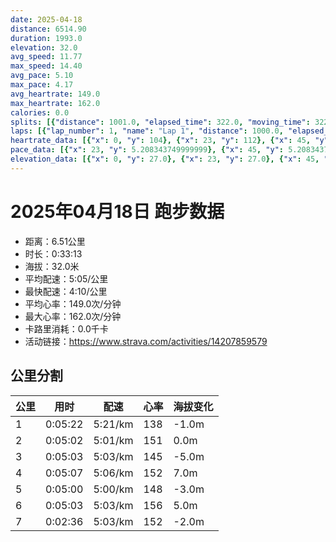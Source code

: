 ```yaml
---
date: 2025-04-18
distance: 6514.90
duration: 1993.0
elevation: 32.0
avg_speed: 11.77
max_speed: 14.40
avg_pace: 5.10
max_pace: 4.17
avg_heartrate: 149.0
max_heartrate: 162.0
calories: 0.0
splits: [{"distance": 1001.0, "elapsed_time": 322.0, "moving_time": 322.0, "average_speed": 3.11, "pace": 5.359067524115756, "average_heartrate": 138.09316770186336, "elevation_difference": -1.0, "split_number": 1}, {"distance": 1002.0, "elapsed_time": 302.0, "moving_time": 302.0, "average_speed": 3.32, "pace": 5.020090361445783, "average_heartrate": 151.44701986754967, "elevation_difference": 0.0, "split_number": 2}, {"distance": 997.0, "elapsed_time": 303.0, "moving_time": 303.0, "average_speed": 3.29, "pace": 5.065866261398176, "average_heartrate": 145.66006600660066, "elevation_difference": -5.0, "split_number": 3}, {"distance": 1002.0, "elapsed_time": 307.0, "moving_time": 307.0, "average_speed": 3.26, "pace": 5.112484662576687, "average_heartrate": 152.1530944625407, "elevation_difference": 7.0, "split_number": 4}, {"distance": 998.0, "elapsed_time": 300.0, "moving_time": 300.0, "average_speed": 3.33, "pace": 5.005015015015014, "average_heartrate": 148.88, "elevation_difference": -3.0, "split_number": 5}, {"distance": 1000.0, "elapsed_time": 303.0, "moving_time": 303.0, "average_speed": 3.3, "pace": 5.050515151515151, "average_heartrate": 156.34653465346534, "elevation_difference": 5.0, "split_number": 6}, {"distance": 514.9, "elapsed_time": 156.0, "moving_time": 156.0, "average_speed": 3.3, "pace": 5.050515151515151, "average_heartrate": 152.48717948717947, "elevation_difference": -2.0, "split_number": 7}]
laps: [{"lap_number": 1, "name": "Lap 1", "distance": 1000.0, "elapsed_time": 320.0, "moving_time": 320.0, "average_speed": 3.13, "pace": 5.32482428115016, "average_heartrate": 137.75, "max_heartrate": 152, "start_date": "2025-04-18 06:16:39+00:00", "elevation_difference": 2.0}, {"lap_number": 2, "name": "Lap 2", "distance": 1000.0, "elapsed_time": 301.0, "moving_time": 301.0, "average_speed": 3.32, "pace": 5.020090361445783, "average_heartrate": 151.2, "max_heartrate": 157, "start_date": "2025-04-18 06:22:01+00:00", "elevation_difference": 7.0}, {"lap_number": 3, "name": "Lap 3", "distance": 1000.0, "elapsed_time": 303.0, "moving_time": 303.0, "average_speed": 3.3, "pace": 5.050515151515151, "average_heartrate": 145.875, "max_heartrate": 149, "start_date": "2025-04-18 06:27:03+00:00", "elevation_difference": 2.0}, {"lap_number": 4, "name": "Lap 4", "distance": 972.26, "elapsed_time": 298.0, "moving_time": 298.0, "average_speed": 3.26, "pace": 5.112484662576687, "average_heartrate": 151.93333333333334, "max_heartrate": 158, "start_date": "2025-04-18 06:32:06+00:00", "elevation_difference": 11.0}, {"lap_number": 5, "name": "Lap 5", "distance": 1000.0, "elapsed_time": 300.0, "moving_time": 300.0, "average_speed": 3.33, "pace": 5.005015015015014, "average_heartrate": 148.75, "max_heartrate": 151, "start_date": "2025-04-18 06:37:05+00:00", "elevation_difference": 0.0}, {"lap_number": 6, "name": "Lap 6", "distance": 1000.0, "elapsed_time": 303.0, "moving_time": 303.0, "average_speed": 3.3, "pace": 5.050515151515151, "average_heartrate": 156.6, "max_heartrate": 161, "start_date": "2025-04-18 06:42:05+00:00", "elevation_difference": 10.0}, {"lap_number": 7, "name": "Lap 7", "distance": 541.17, "elapsed_time": 163.0, "moving_time": 163.0, "average_speed": 3.32, "pace": 5.020090361445783, "average_heartrate": 152.75, "max_heartrate": 154, "start_date": "2025-04-18 06:47:08+00:00", "elevation_difference": 0.0}]
heartrate_data: [{"x": 0, "y": 104}, {"x": 23, "y": 112}, {"x": 45, "y": 125}, {"x": 67, "y": 133}, {"x": 88, "y": 136}, {"x": 110, "y": 143}, {"x": 131, "y": 145}, {"x": 152, "y": 145}, {"x": 173, "y": 143}, {"x": 193, "y": 141}, {"x": 213, "y": 144}, {"x": 234, "y": 142}, {"x": 255, "y": 144}, {"x": 274, "y": 146}, {"x": 295, "y": 149}, {"x": 315, "y": 152}, {"x": 335, "y": 152}, {"x": 356, "y": 153}, {"x": 376, "y": 150}, {"x": 396, "y": 153}, {"x": 416, "y": 154}, {"x": 436, "y": 154}, {"x": 456, "y": 155}, {"x": 475, "y": 157}, {"x": 495, "y": 155}, {"x": 513, "y": 152}, {"x": 533, "y": 144}, {"x": 552, "y": 145}, {"x": 571, "y": 148}, {"x": 591, "y": 147}, {"x": 611, "y": 149}, {"x": 630, "y": 148}, {"x": 649, "y": 146}, {"x": 669, "y": 143}, {"x": 688, "y": 146}, {"x": 708, "y": 144}, {"x": 727, "y": 145}, {"x": 747, "y": 144}, {"x": 767, "y": 143}, {"x": 788, "y": 148}, {"x": 807, "y": 149}, {"x": 827, "y": 145}, {"x": 847, "y": 146}, {"x": 867, "y": 148}, {"x": 888, "y": 147}, {"x": 909, "y": 146}, {"x": 927, "y": 146}, {"x": 948, "y": 147}, {"x": 968, "y": 149}, {"x": 988, "y": 152}, {"x": 1009, "y": 154}, {"x": 1029, "y": 153}, {"x": 1049, "y": 154}, {"x": 1069, "y": 155}, {"x": 1090, "y": 154}, {"x": 1109, "y": 157}, {"x": 1129, "y": 158}, {"x": 1148, "y": 156}, {"x": 1168, "y": 145}, {"x": 1187, "y": 150}, {"x": 1207, "y": 149}, {"x": 1227, "y": 148}, {"x": 1246, "y": 146}, {"x": 1266, "y": 149}, {"x": 1285, "y": 150}, {"x": 1305, "y": 151}, {"x": 1325, "y": 148}, {"x": 1344, "y": 141}, {"x": 1363, "y": 150}, {"x": 1383, "y": 149}, {"x": 1402, "y": 150}, {"x": 1422, "y": 151}, {"x": 1442, "y": 149}, {"x": 1462, "y": 148}, {"x": 1482, "y": 150}, {"x": 1501, "y": 150}, {"x": 1520, "y": 150}, {"x": 1540, "y": 151}, {"x": 1560, "y": 152}, {"x": 1579, "y": 153}, {"x": 1599, "y": 152}, {"x": 1619, "y": 155}, {"x": 1639, "y": 158}, {"x": 1659, "y": 157}, {"x": 1680, "y": 159}, {"x": 1700, "y": 157}, {"x": 1720, "y": 159}, {"x": 1740, "y": 161}, {"x": 1759, "y": 159}, {"x": 1779, "y": 161}, {"x": 1798, "y": 160}, {"x": 1818, "y": 155}, {"x": 1837, "y": 153}, {"x": 1857, "y": 154}, {"x": 1875, "y": 152}, {"x": 1896, "y": 151}, {"x": 1915, "y": 153}, {"x": 1935, "y": 152}, {"x": 1955, "y": 154}, {"x": 1973, "y": 153}]
pace_data: [{"x": 23, "y": 5.208343749999999}, {"x": 45, "y": 5.208343749999999}, {"x": 67, "y": 5.5555666666666665}, {"x": 88, "y": 5.208343749999999}, {"x": 110, "y": 5.5555666666666665}, {"x": 131, "y": 5.5555666666666665}, {"x": 152, "y": 5.376354838709677}, {"x": 173, "y": 5.5555666666666665}, {"x": 193, "y": 5.208343749999999}, {"x": 213, "y": 5.376354838709677}, {"x": 234, "y": 5.747137931034483}, {"x": 255, "y": 5.208343749999999}, {"x": 274, "y": 4.901970588235294}, {"x": 295, "y": 5.376354838709677}, {"x": 315, "y": 5.208343749999999}, {"x": 335, "y": 5.376354838709677}, {"x": 356, "y": 5.747137931034483}, {"x": 376, "y": 5.208343749999999}, {"x": 396, "y": 5.050515151515151}, {"x": 416, "y": 5.208343749999999}, {"x": 436, "y": 5.208343749999999}, {"x": 456, "y": 5.208343749999999}, {"x": 475, "y": 4.761914285714285}, {"x": 495, "y": 5.050515151515151}, {"x": 513, "y": 4.761914285714285}, {"x": 533, "y": 4.761914285714285}, {"x": 552, "y": 4.901970588235294}, {"x": 571, "y": 4.761914285714285}, {"x": 591, "y": 5.050515151515151}, {"x": 611, "y": 4.901970588235294}, {"x": 630, "y": 5.208343749999999}, {"x": 649, "y": 4.901970588235294}, {"x": 669, "y": 4.901970588235294}, {"x": 688, "y": 4.761914285714285}, {"x": 708, "y": 4.761914285714285}, {"x": 727, "y": 5.050515151515151}, {"x": 747, "y": 4.761914285714285}, {"x": 767, "y": 4.901970588235294}, {"x": 788, "y": 5.050515151515151}, {"x": 807, "y": 4.901970588235294}, {"x": 827, "y": 5.208343749999999}, {"x": 847, "y": 4.629638888888889}, {"x": 867, "y": 5.376354838709677}, {"x": 888, "y": 5.5555666666666665}, {"x": 909, "y": 5.208343749999999}, {"x": 927, "y": 4.385973684210526}, {"x": 948, "y": 5.952392857142857}, {"x": 968, "y": 5.208343749999999}, {"x": 988, "y": 4.761914285714285}, {"x": 1009, "y": 4.761914285714285}, {"x": 1029, "y": 5.050515151515151}, {"x": 1049, "y": 5.208343749999999}, {"x": 1069, "y": 5.208343749999999}, {"x": 1090, "y": 5.208343749999999}, {"x": 1109, "y": 5.050515151515151}, {"x": 1129, "y": 4.901970588235294}, {"x": 1148, "y": 5.050515151515151}, {"x": 1168, "y": 4.629638888888889}, {"x": 1187, "y": 5.050515151515151}, {"x": 1207, "y": 5.208343749999999}, {"x": 1227, "y": 4.761914285714285}, {"x": 1246, "y": 5.050515151515151}, {"x": 1266, "y": 5.208343749999999}, {"x": 1285, "y": 5.050515151515151}, {"x": 1305, "y": 5.050515151515151}, {"x": 1325, "y": 5.050515151515151}, {"x": 1344, "y": 4.901970588235294}, {"x": 1363, "y": 5.050515151515151}, {"x": 1383, "y": 5.376354838709677}, {"x": 1402, "y": 4.761914285714285}, {"x": 1422, "y": 4.901970588235294}, {"x": 1442, "y": 4.901970588235294}, {"x": 1462, "y": 5.208343749999999}, {"x": 1482, "y": 5.5555666666666665}, {"x": 1501, "y": 4.385973684210526}, {"x": 1520, "y": 5.050515151515151}, {"x": 1540, "y": 5.050515151515151}, {"x": 1560, "y": 5.050515151515151}, {"x": 1579, "y": 4.761914285714285}, {"x": 1599, "y": 5.376354838709677}, {"x": 1619, "y": 5.376354838709677}, {"x": 1639, "y": 5.208343749999999}, {"x": 1659, "y": 5.208343749999999}, {"x": 1680, "y": 6.41026923076923}, {"x": 1700, "y": 5.050515151515151}, {"x": 1720, "y": 5.050515151515151}, {"x": 1740, "y": 4.901970588235294}, {"x": 1759, "y": 4.761914285714285}, {"x": 1779, "y": 5.208343749999999}, {"x": 1798, "y": 4.504513513513513}, {"x": 1818, "y": 4.901970588235294}, {"x": 1837, "y": 5.208343749999999}, {"x": 1857, "y": 5.050515151515151}, {"x": 1875, "y": 4.761914285714285}, {"x": 1896, "y": 5.050515151515151}, {"x": 1915, "y": 5.050515151515151}, {"x": 1935, "y": 5.050515151515151}, {"x": 1955, "y": 5.050515151515151}, {"x": 1973, "y": 4.761914285714285}]
elevation_data: [{"x": 0, "y": 27.0}, {"x": 23, "y": 27.0}, {"x": 45, "y": 25.0}, {"x": 67, "y": 25.0}, {"x": 88, "y": 24.0}, {"x": 110, "y": 24.0}, {"x": 131, "y": 24.0}, {"x": 152, "y": 24.0}, {"x": 173, "y": 24.0}, {"x": 193, "y": 24.0}, {"x": 213, "y": 24.0}, {"x": 234, "y": 24.0}, {"x": 255, "y": 24.0}, {"x": 274, "y": 24.0}, {"x": 295, "y": 25.0}, {"x": 315, "y": 26.0}, {"x": 335, "y": 27.0}, {"x": 356, "y": 28.0}, {"x": 376, "y": 29.0}, {"x": 396, "y": 30.0}, {"x": 416, "y": 30.0}, {"x": 436, "y": 31.0}, {"x": 456, "y": 31.0}, {"x": 475, "y": 33.0}, {"x": 495, "y": 31.0}, {"x": 513, "y": 28.0}, {"x": 533, "y": 27.0}, {"x": 552, "y": 27.0}, {"x": 571, "y": 27.0}, {"x": 591, "y": 27.0}, {"x": 611, "y": 26.0}, {"x": 630, "y": 26.0}, {"x": 649, "y": 25.0}, {"x": 669, "y": 24.0}, {"x": 688, "y": 24.0}, {"x": 708, "y": 23.0}, {"x": 727, "y": 22.0}, {"x": 747, "y": 21.0}, {"x": 767, "y": 21.0}, {"x": 788, "y": 21.0}, {"x": 807, "y": 21.0}, {"x": 827, "y": 21.0}, {"x": 847, "y": 21.0}, {"x": 867, "y": 22.0}, {"x": 888, "y": 22.0}, {"x": 909, "y": 22.0}, {"x": 927, "y": 21.0}, {"x": 948, "y": 22.0}, {"x": 968, "y": 23.0}, {"x": 988, "y": 25.0}, {"x": 1009, "y": 26.0}, {"x": 1029, "y": 27.0}, {"x": 1049, "y": 28.0}, {"x": 1069, "y": 28.0}, {"x": 1090, "y": 30.0}, {"x": 1109, "y": 31.0}, {"x": 1129, "y": 32.0}, {"x": 1148, "y": 31.0}, {"x": 1168, "y": 29.0}, {"x": 1187, "y": 28.0}, {"x": 1207, "y": 28.0}, {"x": 1227, "y": 28.0}, {"x": 1246, "y": 28.0}, {"x": 1266, "y": 28.0}, {"x": 1285, "y": 28.0}, {"x": 1305, "y": 27.0}, {"x": 1325, "y": 27.0}, {"x": 1344, "y": 26.0}, {"x": 1363, "y": 25.0}, {"x": 1383, "y": 24.0}, {"x": 1402, "y": 25.0}, {"x": 1422, "y": 24.0}, {"x": 1442, "y": 24.0}, {"x": 1462, "y": 24.0}, {"x": 1482, "y": 24.0}, {"x": 1501, "y": 24.0}, {"x": 1520, "y": 24.0}, {"x": 1540, "y": 25.0}, {"x": 1560, "y": 24.0}, {"x": 1579, "y": 24.0}, {"x": 1599, "y": 25.0}, {"x": 1619, "y": 26.0}, {"x": 1639, "y": 27.0}, {"x": 1659, "y": 28.0}, {"x": 1680, "y": 29.0}, {"x": 1700, "y": 29.0}, {"x": 1720, "y": 30.0}, {"x": 1740, "y": 31.0}, {"x": 1759, "y": 32.0}, {"x": 1779, "y": 34.0}, {"x": 1798, "y": 33.0}, {"x": 1818, "y": 31.0}, {"x": 1837, "y": 30.0}, {"x": 1857, "y": 30.0}, {"x": 1875, "y": 29.0}, {"x": 1896, "y": 29.0}, {"x": 1915, "y": 30.0}, {"x": 1935, "y": 29.0}, {"x": 1955, "y": 28.0}, {"x": 1973, "y": 28.0}]
---
```


# 2025年04月18日 跑步数据

- 距离：6.51公里
- 时长：0:33:13
- 海拔：32.0米
- 平均配速：5:05/公里
- 最快配速：4:10/公里
- 平均心率：149.0次/分钟
- 最大心率：162.0次/分钟
- 卡路里消耗：0.0千卡
- 活动链接：https://www.strava.com/activities/14207859579

## 公里分割

| 公里 | 用时 | 配速 | 心率 | 海拔变化 |
|------|------|------|------|------|
| 1 | 0:05:22 | 5:21/km | 138 | -1.0m |
| 2 | 0:05:02 | 5:01/km | 151 | 0.0m |
| 3 | 0:05:03 | 5:03/km | 145 | -5.0m |
| 4 | 0:05:07 | 5:06/km | 152 | 7.0m |
| 5 | 0:05:00 | 5:00/km | 148 | -3.0m |
| 6 | 0:05:03 | 5:03/km | 156 | 5.0m |
| 7 | 0:02:36 | 5:03/km | 152 | -2.0m |

